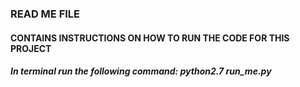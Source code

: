 ### READ ME FILE ###

#### CONTAINS INSTRUCTIONS ON HOW TO RUN THE CODE FOR THIS PROJECT ####

##### In terminal run the following command: python2.7 run_me.py #####